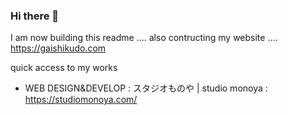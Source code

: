 ### Hi there 👋

I am now building this readme ....
also contructing my website ....
https://gaishikudo.com

quick access to my works

- WEB DESIGN&DEVELOP : スタジオものや | studio monoya : https://studiomonoya.com/
<!--
**ihsiag/ihsiag** is a ✨ _special_ ✨ repository because its `README.md` (this file) appears on your GitHub profile.

Here are some ideas to get you started:

- 🔭 I’m currently working on ...
- 🌱 I’m currently learning ...
- 👯 I’m looking to collaborate on ...
- 🤔 I’m looking for help with ...
- 💬 Ask me about ...
- 📫 How to reach me: ...
- 😄 Pronouns: ...
- ⚡ Fun fact: ...
-->
